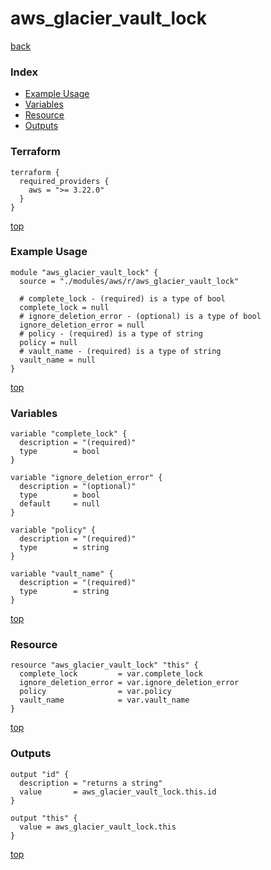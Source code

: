 # aws_glacier_vault_lock
[back](../aws.md)
### Index
- [Example Usage](#example-usage)
- [Variables](#variables)
- [Resource](#resource)
- [Outputs](#outputs)
### Terraform
```hcl
terraform {
  required_providers {
    aws = ">= 3.22.0"
  }
}
```
[top](#index)
### Example Usage
```hcl
module "aws_glacier_vault_lock" {
  source = "./modules/aws/r/aws_glacier_vault_lock"

  # complete_lock - (required) is a type of bool
  complete_lock = null
  # ignore_deletion_error - (optional) is a type of bool
  ignore_deletion_error = null
  # policy - (required) is a type of string
  policy = null
  # vault_name - (required) is a type of string
  vault_name = null
}
```
[top](#index)
### Variables
```hcl
variable "complete_lock" {
  description = "(required)"
  type        = bool
}

variable "ignore_deletion_error" {
  description = "(optional)"
  type        = bool
  default     = null
}

variable "policy" {
  description = "(required)"
  type        = string
}

variable "vault_name" {
  description = "(required)"
  type        = string
}
```
[top](#index)

### Resource
```hcl
resource "aws_glacier_vault_lock" "this" {
  complete_lock         = var.complete_lock
  ignore_deletion_error = var.ignore_deletion_error
  policy                = var.policy
  vault_name            = var.vault_name
}
```
[top](#index)
### Outputs
```hcl
output "id" {
  description = "returns a string"
  value       = aws_glacier_vault_lock.this.id
}

output "this" {
  value = aws_glacier_vault_lock.this
}
```
[top](#index)
